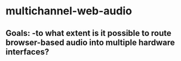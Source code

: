# multichannel-web-audio

Goals:
-to what extent is it possible to route browser-based audio into multiple hardware interfaces?
-
